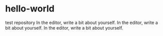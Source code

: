 # hello-world
test repository
In the editor, write a bit about yourself.
In the editor, write a bit about yourself.
In the editor, write a bit about yourself.
